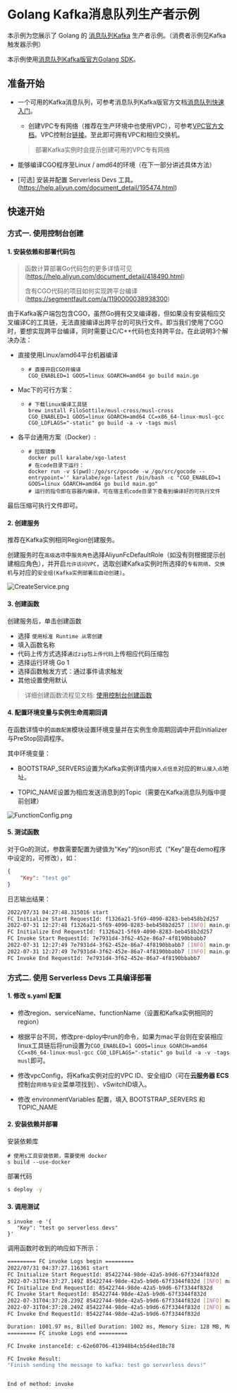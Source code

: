 # Golang Kafka消息队列生产者示例

本示例为您展示了 Golang 的 [消息队列Kafka](https://help.aliyun.com/document_detail/68151.html?spm=5176.167616.J_5253785160.5.2dfe6feexRPqMj) 生产者示例。（消费者示例见Kafka触发器示例）

本示例使用[消息队列Kafka版官方Golang SDK](https://help.aliyun.com/document_detail/183934.html)。

 ## 准备开始

 - 一个可用的Kafka消息队列，可参考消息队列Kafka版官方文档[消息队列快速入门](https://help.aliyun.com/document_detail/99949.html)。

   - 创建VPC专有网络（推荐在生产环境中也使用VPC），可参考[VPC官方文档](https://help.aliyun.com/document_detail/65398.htm?spm=a2c4g.11186623.0.0.61be4c9d4aGfpg#task-1012575)。VPC控制台[链接](https://vpcnext.console.aliyun.com/)。至此即可拥有VPC和相应交换机。

   > 部署Kafka实例时会提示创建可用的VPC专有网络

 - 能够编译CGO程序至Linux / amd64的环境（在下一部分讲述具体方法）

 - [可选] 安装并配置 Serverless Devs 工具。(https://help.aliyun.com/document_detail/195474.html)

 ## 快速开始

 ### 方式一. 使用控制台创建

 #### 1. 安装依赖和部署代码包

> 函数计算部署Go代码包的更多详情可见(https://help.aliyun.com/document_detail/418490.html)
>
> 含有CGO代码的项目如何实现跨平台编译(https://segmentfault.com/a/1190000038938300)

由于Kafka客户端包包含CGO，虽然Go拥有交叉编译器，但如果没有安装相应交叉编译C的工具链，无法直接编译出跨平台的可执行文件。即当我们使用了CGO时，要想实现跨平台编译，同时需要让C/C++代码也支持跨平台。在此说明3个解决办法：

- 直接使用Linux/amd64平台机器编译

  - ```shell
    # 直接开启CGO并编译
    CGO_ENABLED=1 GOOS=linux GOARCH=amd64 go build main.go
    ```

- Mac下的可行方案：

  - ```shell
    # 下载linux编译工具链
    brew install FiloSottile/musl-cross/musl-cross
    CGO_ENABLED=1 GOOS=linux GOARCH=amd64 CC=x86_64-linux-musl-gcc CGO_LDFLAGS="-static" go build -a -v -tags musl
    ```

- 各平台通用方案（Docker）:

  - ```shell
    # 拉取镜像
    docker pull karalabe/xgo-latest
    # 在code目录下运行：
    docker run -v $(pwd):/go/src/gocode -w /go/src/gocode --entrypoint='' karalabe/xgo-latest /bin/bash -c "CGO_ENABLED=1 GOOS=linux GOARCH=amd64 go build main.go"
    # 运行的指令即在容器内编译，可在宿主机code目录下查看到编译好的可执行文件
    ```

最后压缩可执行文件即可。



 #### 2. 创建服务

推荐在Kafka实例相同Region创建服务。

创建服务时在`高级选项`中`服务角色`选择AliyunFcDefaultRole（如没有则根据提示创建相应角色），并开启`允许访问VPC`，选取创建Kafka实例时所选择的`专有网络`、`交换机`与对应的`安全组(Kafka实例部署后自动创建)`。

![CreateService.png](assets/CreateService.png)



#### 3. 创建函数

 创建服务后，单击创建函数

 - 选择 `使用标准 Runtime 从零创建`
 - 填入函数名称
 - 代码上传方式选择`通过zip包上传代码`上传相应代码压缩包
 - 选择运行环境 Go 1
 - 选择函数触发方式：通过事件请求触发
 - 其他设置使用默认

 > 详细创建函数流程见文档: [使用控制台创建函数](https://help.aliyun.com/document_detail/51783.html)



#### 4. 配置环境变量与实例生命周期回调

在函数详情中的`函数配置`模块设置环境变量并在实例生命周期回调中开启Initializer与PreStop回调程序。

其中环境变量：

- BOOTSTRAP_SERVERS设置为Kafka实例详情内`接入点信息`对应的`默认接入点`地址。

- TOPIC_NAME设置为相应发送消息到的Topic（需要在Kafka消息队列版中提前创建）

![FunctionConfig.png](assets/FunctionConfig.png)



 #### 5. 测试函数

对于Go的测试，参数需要配置为键值为"Key"的json形式（"Key"是在demo程序中设定的，可修改），如：

```json
{
    "Key": "test go"
}
```

日志输出结果：

 ```bash
2022/07/31 04:27:48.315016 start
FC Initialize Start RequestId: f1326a21-5f69-4090-8283-beb458b2d257
2022-07-31 12:27:48 f1326a21-5f69-4090-8283-beb458b2d257 [INFO] main.go:37: Initializing the kafka config
FC Initialize End RequestId: f1326a21-5f69-4090-8283-beb458b2d257
FC Invoke Start RequestId: 7e7931d4-3f62-452e-86a7-4f8190bbabb7
2022-07-31 12:27:49 7e7931d4-3f62-452e-86a7-4f8190bbabb7 [INFO] main.go:57: sending the message to kafka: test go!
2022-07-31 12:27:49 7e7931d4-3f62-452e-86a7-4f8190bbabb7 [INFO] main.go:72: Delivered message to topic HelloTopic [9] at offset 23
FC Invoke End RequestId: 7e7931d4-3f62-452e-86a7-4f8190bbabb7

 ```



 ### 方式二. 使用 Serverless Devs 工具编译部署

 #### 1. 修改 s.yaml 配置

- 修改region、serviceName、functionName（设置和Kafka实例相同的region）

- 根据平台不同，修改pre-dploy中run的命令，如果为mac平台则在安装相应linux工具链后将run设置为`CGO_ENABLED=1 GOOS=linux GOARCH=amd64 CC=x86_64-linux-musl-gcc CGO_LDFLAGS="-static" go build -a -v -tags musl`即可。
- 修改vpcConfig，将Kafka实例对应的VPC ID、安全组ID（可在**云服务器 ECS**控制台`网络与安全`菜单项找到）、vSwitchID填入。
- 修改 environmentVariables 配置，填入 BOOTSTRAP_SERVERS 和 TOPIC_NAME

 #### 2. 安装依赖并部署

 安装依赖库

 ```shell
# 使用s工具安装依赖，需要使用 docker
s build --use-docker
 ```

 部署代码

 ```bash
s deploy -y
 ```

 #### 3. 调用测试

 ```shell
s invoke -e '{
    "Key": "test go serverless devs"
}'
 ```

 调用函数时收到的响应如下所示：

 ```bash
========= FC invoke Logs begin =========
2022/07/31 04:37:27.116361 start
FC Initialize Start RequestId: 85422744-98de-42a5-b9d6-67f3344f832d
2022-07-31T04:37:27.149Z 85422744-98de-42a5-b9d6-67f3344f832d [INFO] main.go:37: Initializing the kafka config
FC Initialize End RequestId: 85422744-98de-42a5-b9d6-67f3344f832d
FC Invoke Start RequestId: 85422744-98de-42a5-b9d6-67f3344f832d
2022-07-31T04:37:28.239Z 85422744-98de-42a5-b9d6-67f3344f832d [INFO] main.go:57: sending the message to kafka: test go serverless devs!
2022-07-31T04:37:28.249Z 85422744-98de-42a5-b9d6-67f3344f832d [INFO] main.go:72: Delivered message to topic HelloTopic [9] at offset 24
FC Invoke End RequestId: 85422744-98de-42a5-b9d6-67f3344f832d

Duration: 1001.97 ms, Billed Duration: 1002 ms, Memory Size: 128 MB, Max Memory Used: 16.16 MB
========= FC invoke Logs end =========

FC Invoke instanceId: c-62e60706-413948b4cb5d4ed18c78

FC Invoke Result:
"Finish sending the message to kafka: test go serverless devs!"


End of method: invoke
 ```

